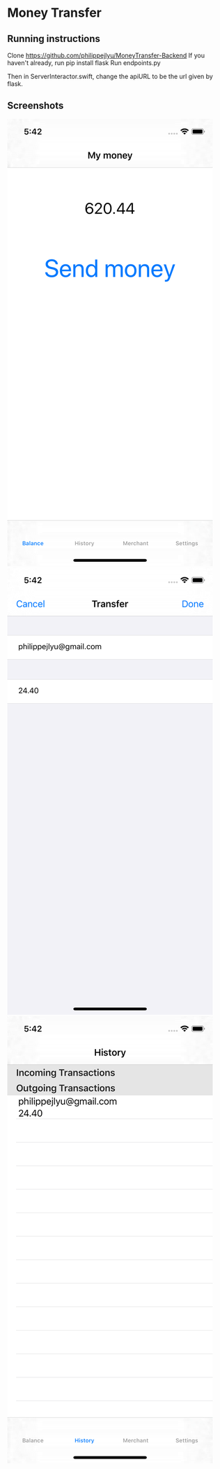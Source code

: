 # Money Transfer
## Running instructions
Clone https://github.com/philippejlyu/MoneyTransfer-Backend
If you haven't already, run pip install flask
Run endpoints.py

Then in ServerInteractor.swift, change the apiURL to be the url given by
flask.

## Screenshots
![screenshot 1](./Screenshots/First.png)
![screenshot 2](./Screenshots/Second.png)
![screenshot 3](./Screenshots/Third.png)
